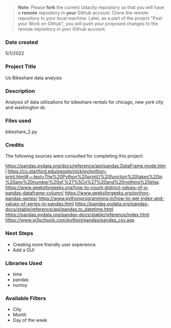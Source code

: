 >**Note**: Please **fork** the current Udacity repository so that you will have a **remote** repository in **your** Github account. Clone the remote repository to your local machine. Later, as a part of the project "Post your Work on Github", you will push your proposed changes to the remote repository in your Github account.

### Date created
5/1/2022

### Project Title
Us Bikeshare data analysis

### Description
Analysis of data utilizations for bikeshare rentals for chicago, new york city and washington dc

### Files used
bikeshare_2.py

### Credits
The following sources were consulted for completing this project:


https://pandas.pydata.org/docs/reference/api/pandas.DataFrame.mode.html
https://cs.stanford.edu/people/nick/py/python-print.html#:~:text=The%20Python%20print()%20function%20takes%20in%20any%20number%20of,%27%5Cn%27%20and%20nothing%20else.
https://www.geeksforgeeks.org/how-to-count-distinct-values-of-a-pandas-dataframe-column/
https://www.geeksforgeeks.org/python-pandas-series/
https://www.pythonprogramming.in/how-to-get-index-and-values-of-series-in-pandas.html
https://pandas.pydata.org/pandas-docs/stable/reference/api/pandas.to_datetime.html
https://pandas.pydata.org/pandas-docs/stable/reference/index.html
https://www.w3schools.com/python/pandas/pandas_csv.asp


### Next Steps
- Creating more friendly user experience
- Add a GUI


### Libraries Used
- time
- pandas
- numoy

### Available Filters
- City
- Month
- Day of the week

